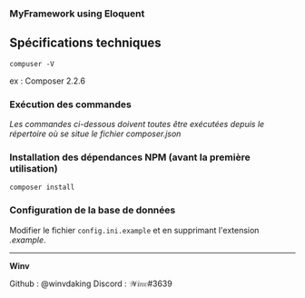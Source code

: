 ### MyFramework using Eloquent

## Spécifications techniques

`compuser -V`

ex : Composer 2.2.6

### Exécution des commandes

_Les commandes ci-dessous doivent toutes être exécutées depuis le répertoire où se situe le fichier composer.json_

### Installation des dépendances NPM (avant la première utilisation)

`composer install`


### Configuration de la base de données

Modifier le fichier `config.ini.example` et en supprimant l'extension _.example_.

---

**Winv**

Github : @winvdaking
Discord : 𝒲𝑖𝑛𝑣#3639